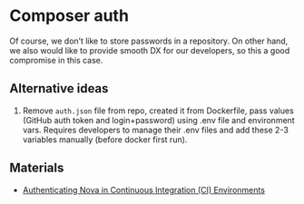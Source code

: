 # Composer auth

Of course, we don’t like to store passwords in a repository.
On other hand, we also would like to provide smooth DX for our developers,
so this a good compromise in this case.

## Alternative ideas

1. Remove `auth.json` file from repo, created it from Dockerfile, pass values (GitHub auth token and login+password) using .env file and environment vars.
Requires developers to manage their .env files and add these 2-3 variables manually (before docker first run).

## Materials
 - [Authenticating Nova in Continuous Integration (CI) Environments](https://nova.laravel.com/docs/3.0/installation.html#authenticating-nova-in-continuous-integration-ci-environments)
